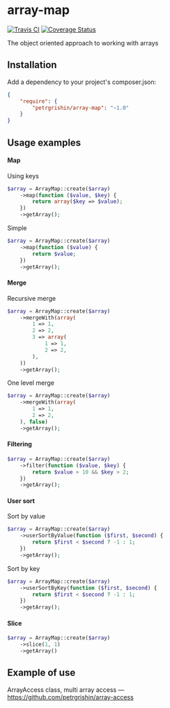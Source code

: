 array-map
=========
[![Travis CI](https://travis-ci.org/petrgrishin/array-map.png "Travis CI")](https://travis-ci.org/petrgrishin/array-map)
[![Coverage Status](https://coveralls.io/repos/petrgrishin/array-map/badge.png?branch=master)](https://coveralls.io/r/petrgrishin/array-map?branch=master)

The object oriented approach to working with arrays

Installation
------------
Add a dependency to your project's composer.json:
```json
{
    "require": {
        "petrgrishin/array-map": "~1.0"
    }
}
```

Usage examples
--------------
#### Map
Using keys
```php
$array = ArrayMap::create($array)
    ->map(function ($value, $key) {
        return array($key => $value);
    })
    ->getArray();
```

Simple
```php
$array = ArrayMap::create($array)
    ->map(function ($value) {
        return $value;
    })
    ->getArray();
```

#### Merge
Recursive merge
```php
$array = ArrayMap::create($array)
    ->mergeWith(array(
        1 => 1,
        2 => 2,
        3 => array(
            1 => 1,
            2 => 2,
        ),
    ))
    ->getArray();
```

One level merge
```php
$array = ArrayMap::create($array)
    ->mergeWith(array(
        1 => 1,
        2 => 2,
    ), false)
    ->getArray();
```

#### Filtering
```php
$array = ArrayMap::create($array)
    ->filter(function ($value, $key) {
        return $value > 10 && $key > 2;
    })
    ->getArray();
```

#### User sort
Sort by value
```php
$array = ArrayMap::create($array)
    ->userSortByValue(function ($first, $second) {
        return $first < $second ? -1 : 1;
    })
    ->getArray();
```

Sort by key
```php
$array = ArrayMap::create($array)
    ->userSortByKey(function ($first, $second) {
        return $first < $second ? -1 : 1;
    })
    ->getArray();
```

#### Slice
```php
$array = ArrayMap::create($array)
    ->slice(1, 1)
    ->getArray()
```

Example of use
--------------
ArrayAccess class, multi array access — https://github.com/petrgrishin/array-access
